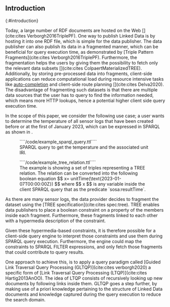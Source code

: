## Introduction
{:#introduction}

Today, a large number of RDF documents are hosted on the Web [](cite:cites Verborgh2016TriplePF).
One way to publish Linked Data is by hosting it into one RDF file,
which is simple for the data publisher.
The data publisher can also publish its data in a fragmented manner,
which can be beneficial for query execution time,
as demonstrated by [Triple Pattern Fragments](cite:cites Verborgh2016TriplePF).
Furthermore, the fragmentation helps the users by giving them the possibility to fetch only the relevant data subsets [](cite:cites ColpaertMaterializedTREE). 
Additionally, by storing pre-processed data into fragments, client-side applications can reduce computational load during resource intensive tasks like [auto-completion](https://tree.linkeddatafragments.org/demo/autocompletion/) and client-side route planning [](cite:cites Delva2020).
The disadvantage of fragmenting such datasets is that there are multiple data sources that the user
has to query to find the information needed, which means more HTTP lookups,
hence a potential higher client side query execution time. 

In the scope of this paper, we consider the following use case;
a user wants to determine the temperature of all sensor logs that have been created before or at the first of January 2023,
which can be expressed in SPARQL as shown in [](#example-sparql).

<div class="sidebysidecontainer">
<figure id="example-sparql" class="listing" style="padding-right: 5px; padding-left: 5px">
````/code/example_sparql_query.ttl````
<figcaption markdown="block">
SPARQL query to get the temperature and the associated unit IRI.
</figcaption>
</figure>

<figure id="TREE-relation-turtle-example" class="listing" style="padding-right: 5px; padding-left: 5px">
````/code/example_tree_relation.ttl````
<figcaption markdown="block">
The example is showing a set of triples representing a TREE relation. 
The relation can be converted into the following boolean equation 
$$ x= unitTime(\text{2023-01-07T00:00:00Z}) $$ 
where $$ x $$ is any variable inside the client SPARQL query that as the predicate `sosa:resultTime`.
</figcaption>
</figure>
</div>

As there are many sensor logs, the data provider decides
to fragment the dataset using the [TREE specification](cite:cites spec:tree).
TREE enables data publishers to place a boolean constraint on a property of the members inside each fragment.
Furthermore, these fragments linked to each other with a hypermedia description of the constraint.

Given these hypermedia-based constraints,
it is therefore possible for a client-side query engine
to interpret those constraints and use them during SPARQL query execution.
Furthermore, the engine could map the constraints to SPARQL FILTER expressions,
and only fetch those fragments that could contribute to query results.

One approach to achieve this, is to apply a query paradigm called
[Guided Link Traversal Query Processing (GLTQP)](cite:cites verborgh2020)
a specific form of [Link Traversal Query Processing (LTQP)](cite:cites Hartig2013AnOO).
The idea of LTQP consists of recursively looking up new documents
by following links inside them.
GLTQP goes a step further,
by making use of a priori knowledge pertaining to the structure of Linked Data documents and 
knowledge captured during the query execution to reduce the search domain.
